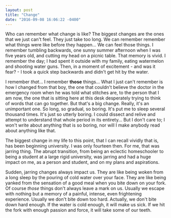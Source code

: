 ```yaml
---
layout: post
title: "Change"
date: "2016-09-08 16:06:22 -0400"
---
```

Who can remember what change is like? The biggest changes are the ones  that we just can't feel. They just take too long. We can remember remember what things were like before they happen... We can feel those things. I remember tumbling backwards, one sunny summer afternoon when I was five years old, and cutting my head on a picnic table. That memory is vivid. I remember the day; I had spent it outside with my family, eating watermelon and shooting water guns. Then, in a moment of excitement - and was it fear? - I took a quick step backwards and didn't get hit by the water.

I remember *that*... I remember **those** things... What I just can't remember is how I changed from that boy, the one that couldn't believe the doctor in the emergency room when he was told what stitches are, to the person that I am now, the one that is sitting here at this desk desperately trying to think of words that can go together. But that's a big change. Really, it's an unimportant one. So long, so gradual, so boring. It's put me to sleep several thousand times. It's just so utterly boring. I could dissect and relive and attempt to understand that whole period in its entirety... But I don't care to; I won't write about anything that is so boring, nor will I make anybody read about anything like that.  

The biggest change in my life to this point, that I can recall vividly that is, has been beginning university. I was only fourteen then. For me, that was jarring thing. The abrupt transition, from being an eclectic homeschooler to being a student at a large rigid university, was jarring and had a huge impact on me, as a person and student, and on my plans and aspirations.

Sudden, jarring changes always impact us. They are like being woken from a long sleep by the pouring of cold water over your face. They are like being yanked from the sensation of a good meal when you bite down on your fork. Of course *those* things don't always leave a mark on us. Usually we escape with nothing but a memory of a painful, intense, even frightening experience. Usually we don't bite down too hard. Actually, we don't bite down hard enough. If the water is cold enough, it will make us sick. If we hit the fork with enough passion and force, it will take some of our teeth.
